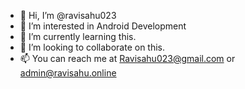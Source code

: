 - 👋 Hi, I’m @ravisahu023
- 👀 I’m interested in Android Development  
- 🌱 I’m currently learning this.
- 💞️ I’m looking to collaborate on this.
- 📫 You can reach me at Ravisahu023@gmail.com or admin@ravisahu.online

<!---
ravisahu023/ravisahu023 is a ✨ special ✨ repository because its `README.md` (this file) appears on your GitHub profile.
You can click the Preview link to take a look at your changes.
--->
